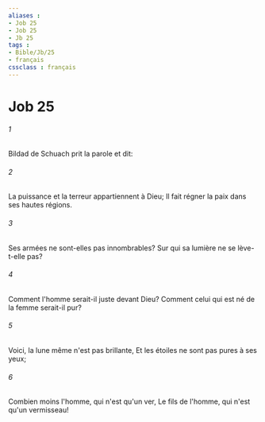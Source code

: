 ```yaml
---
aliases : 
- Job 25
- Job 25
- Jb 25
tags : 
- Bible/Jb/25
- français
cssclass : français
---
```


# Job 25

###### 1
Bildad de Schuach prit la parole et dit:
###### 2
La puissance et la terreur appartiennent à Dieu; Il fait régner la paix dans ses hautes régions.
###### 3
Ses armées ne sont-elles pas innombrables? Sur qui sa lumière ne se lève-t-elle pas?
###### 4
Comment l'homme serait-il juste devant Dieu? Comment celui qui est né de la femme serait-il pur?
###### 5
Voici, la lune même n'est pas brillante, Et les étoiles ne sont pas pures à ses yeux;
###### 6
Combien moins l'homme, qui n'est qu'un ver, Le fils de l'homme, qui n'est qu'un vermisseau!
